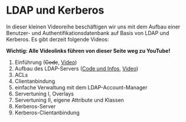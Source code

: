# LDAP und Kerberos

In dieser kleinen Videoreihe beschäftigen wir uns mit dem Aufbau einer Benutzer- und Authentifikationsdatenbank auf Basis von LDAP und Kerberos. Es gibt derzeit folgende Videos:

**Wichtig: Alle Videolinks führen von dieser Seite weg zu YouTube!**

1. Einführung (~~Code~~, [Video](https://youtu.be/7Y0pHUZ7M6Q))
2. Aufbau des LDAP-Servers ([Code und Infos](ldap-02.html), [Video](https://youtu.be/WVV_VGAMlCA))
3. ACLs
4. Clientanbindung
5. einfache Verwaltung mit dem LDAP-Account-Manager
6. Servertuning I, Overlays
7. Servertuning II, eigene Attribute und Klassen
8. Kerberos-Server
9. Kerberos-Clientanbindung
